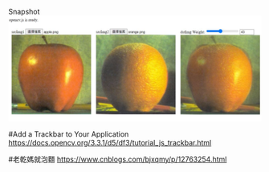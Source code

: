 Snapshot
![snapshot](snapshot.jpg)

#Add a Trackbar to Your Application
https://docs.opencv.org/3.3.1/d5/df3/tutorial_js_trackbar.html

#老乾媽就泡麵
https://www.cnblogs.com/bjxqmy/p/12763254.html